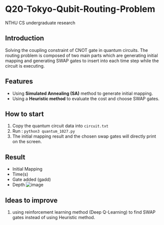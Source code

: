 # Q20-Tokyo-Qubit-Routing-Problem
NTHU CS undergraduate research

## Introduction
Solving the coupling constraint of CNOT gate in quantum circuits. 
The routing problem is composed of two main parts which are generating initial mapping and 
generating SWAP gates to insert into each time step while the circuit is executing.

## Features
* Using **Simulated Annealing (SA)** method to generate initial mapping.
* Using a **Heuristic method** to evaluate the cost and choose SWAP gates.

## How to start 
1. Copy the quantum circuit data into `circuit.txt`
2. Run :  `python3 quantum_1027.py`
3. The initial mapping result and the chosen swap gates will directly print on the screen. 

## Result
* Initial Mapping
* Time(s)
* Gate added (gadd)
* Depth
![image](https://user-images.githubusercontent.com/18658857/144086272-e55c3ff0-ec7e-462c-90db-522f381a3963.png)

## Ideas to improve
1. using reinforcement learning method (Deep Q-Learning) to find SWAP gates instead
of using Heuristic method.
